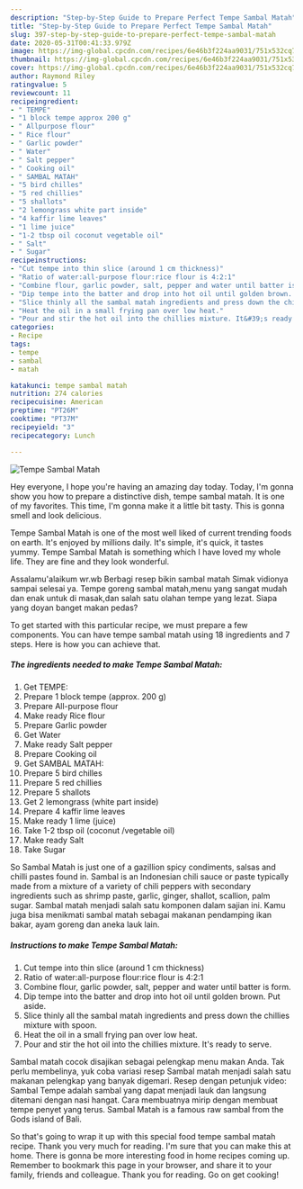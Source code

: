 ```yaml
---
description: "Step-by-Step Guide to Prepare Perfect Tempe Sambal Matah"
title: "Step-by-Step Guide to Prepare Perfect Tempe Sambal Matah"
slug: 397-step-by-step-guide-to-prepare-perfect-tempe-sambal-matah
date: 2020-05-31T00:41:33.979Z
image: https://img-global.cpcdn.com/recipes/6e46b3f224aa9031/751x532cq70/tempe-sambal-matah-recipe-main-photo.jpg
thumbnail: https://img-global.cpcdn.com/recipes/6e46b3f224aa9031/751x532cq70/tempe-sambal-matah-recipe-main-photo.jpg
cover: https://img-global.cpcdn.com/recipes/6e46b3f224aa9031/751x532cq70/tempe-sambal-matah-recipe-main-photo.jpg
author: Raymond Riley
ratingvalue: 5
reviewcount: 11
recipeingredient:
- " TEMPE"
- "1 block tempe approx 200 g"
- " Allpurpose flour"
- " Rice flour"
- " Garlic powder"
- " Water"
- " Salt pepper"
- " Cooking oil"
- " SAMBAL MATAH"
- "5 bird chilles"
- "5 red chillies"
- "5 shallots"
- "2 lemongrass white part inside"
- "4 kaffir lime leaves"
- "1 lime juice"
- "1-2 tbsp oil coconut vegetable oil"
- " Salt"
- " Sugar"
recipeinstructions:
- "Cut tempe into thin slice (around 1 cm thickness)"
- "Ratio of water:all-purpose flour:rice flour is 4:2:1"
- "Combine flour, garlic powder, salt, pepper and water until batter is form."
- "Dip tempe into the batter and drop into hot oil until golden brown. Put aside."
- "Slice thinly all the sambal matah ingredients and press down the chillies mixture with spoon."
- "Heat the oil in a small frying pan over low heat."
- "Pour and stir the hot oil into the chillies mixture. It&#39;s ready to serve."
categories:
- Recipe
tags:
- tempe
- sambal
- matah

katakunci: tempe sambal matah 
nutrition: 274 calories
recipecuisine: American
preptime: "PT26M"
cooktime: "PT37M"
recipeyield: "3"
recipecategory: Lunch

---
```



![Tempe Sambal Matah](https://img-global.cpcdn.com/recipes/6e46b3f224aa9031/751x532cq70/tempe-sambal-matah-recipe-main-photo.jpg)

Hey everyone, I hope you're having an amazing day today. Today, I'm gonna show you how to prepare a distinctive dish, tempe sambal matah. It is one of my favorites. This time, I'm gonna make it a little bit tasty. This is gonna smell and look delicious.

Tempe Sambal Matah is one of the most well liked of current trending foods on earth. It's enjoyed by millions daily. It's simple, it's quick, it tastes yummy. Tempe Sambal Matah is something which I have loved my whole life. They are fine and they look wonderful.

Assalamu&#39;alaikum wr.wb Berbagi resep bikin sambal matah Simak vidionya sampai selesai ya. Tempe goreng sambal matah,menu yang sangat mudah dan enak untuk di masak,dan salah satu olahan tempe yang lezat. Siapa yang doyan banget makan pedas?


To get started with this particular recipe, we must prepare a few components. You can have tempe sambal matah using 18 ingredients and 7 steps. Here is how you can achieve that.

<!--inarticleads1-->

##### The ingredients needed to make Tempe Sambal Matah:

1. Get  TEMPE:
1. Prepare 1 block tempe (approx. 200 g)
1. Prepare  All-purpose flour
1. Make ready  Rice flour
1. Prepare  Garlic powder
1. Get  Water
1. Make ready  Salt pepper
1. Prepare  Cooking oil
1. Get  SAMBAL MATAH:
1. Prepare 5 bird chilles
1. Prepare 5 red chillies
1. Prepare 5 shallots
1. Get 2 lemongrass (white part inside)
1. Prepare 4 kaffir lime leaves
1. Make ready 1 lime (juice)
1. Take 1-2 tbsp oil (coconut /vegetable oil)
1. Make ready  Salt
1. Take  Sugar


So Sambal Matah is just one of a gazillion spicy condiments, salsas and chilli pastes found in. Sambal is an Indonesian chili sauce or paste typically made from a mixture of a variety of chili peppers with secondary ingredients such as shrimp paste, garlic, ginger, shallot, scallion, palm sugar. Sambal matah menjadi salah satu komponen dalam sajian ini. Kamu juga bisa menikmati sambal matah sebagai makanan pendamping ikan bakar, ayam goreng dan aneka lauk lain. 

<!--inarticleads2-->

##### Instructions to make Tempe Sambal Matah:

1. Cut tempe into thin slice (around 1 cm thickness)
1. Ratio of water:all-purpose flour:rice flour is 4:2:1
1. Combine flour, garlic powder, salt, pepper and water until batter is form.
1. Dip tempe into the batter and drop into hot oil until golden brown. Put aside.
1. Slice thinly all the sambal matah ingredients and press down the chillies mixture with spoon.
1. Heat the oil in a small frying pan over low heat.
1. Pour and stir the hot oil into the chillies mixture. It&#39;s ready to serve.


Sambal matah cocok disajikan sebagai pelengkap menu makan Anda. Tak perlu membelinya, yuk coba variasi resep Sambal matah menjadi salah satu makanan pelengkap yang banyak digemari. Resep dengan petunjuk video: Sambal Tempe adalah sambal yang dapat menjadi lauk dan langsung ditemani dengan nasi hangat. Cara membuatnya mirip dengan membuat tempe penyet yang terus. Sambal Matah is a famous raw sambal from the Gods island of Bali. 

So that's going to wrap it up with this special food tempe sambal matah recipe. Thank you very much for reading. I'm sure that you can make this at home. There is gonna be more interesting food in home recipes coming up. Remember to bookmark this page in your browser, and share it to your family, friends and colleague. Thank you for reading. Go on get cooking!
